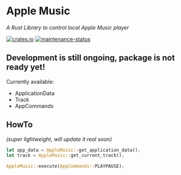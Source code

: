 # Apple Music
_A Rust Library to control local Apple Music player_

[![crates.io](https://img.shields.io/crates/v/apple-music.svg)](https://crates.io/crates/apple-music) [![maintenance-status](https://img.shields.io/badge/maintenance-actively--developed-brightgreen.svg)](https://crates.io/crates/apple-music)

## Development is still ongoing, package is not ready yet!
Currently available:
- ApplicationData
- Track
- AppCommands

## HowTo 
_(super lightweight, will update it real soon)_
```rust
let app_data = AppleMusic::get_application_data();
let track = AppleMusic::get_current_track();

AppleMusic::execute(AppCommands::PLAYPAUSE);

```
